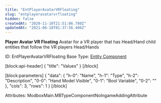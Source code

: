 ```yaml
---
title: "EntPlayerAvatarVRFloating"
slug: "entplayeravatarvrfloating"
hidden: false
createdAt: "2020-11-10T21:51:06.780Z"
updatedAt: "2021-06-18T01:37:56.406Z"
---
```

**Player Avatar VR Floating**
Avatar for a VR player that has Head/Hand child entities that follow the VR players Head/Hands

ID: EntPlayerAvatarVRFloating
Base Type: [Entity Component](doc:componententity)

[block:api-header]
{
  "title": "Values"
}
[/block]

[block:parameters]
{
  "data": {
    "h-0": "Name",
    "h-1": "Type",
    "h-2": "Description",
    "0-0": "Hand Model Visible",
    "0-1": "Bool Variable",
    "0-2": ""
  },
  "cols": 3,
  "rows": 1
}
[/block]


Attributes:
ModboxMain.MBTypeComponentNoIngameAddingAttribute
